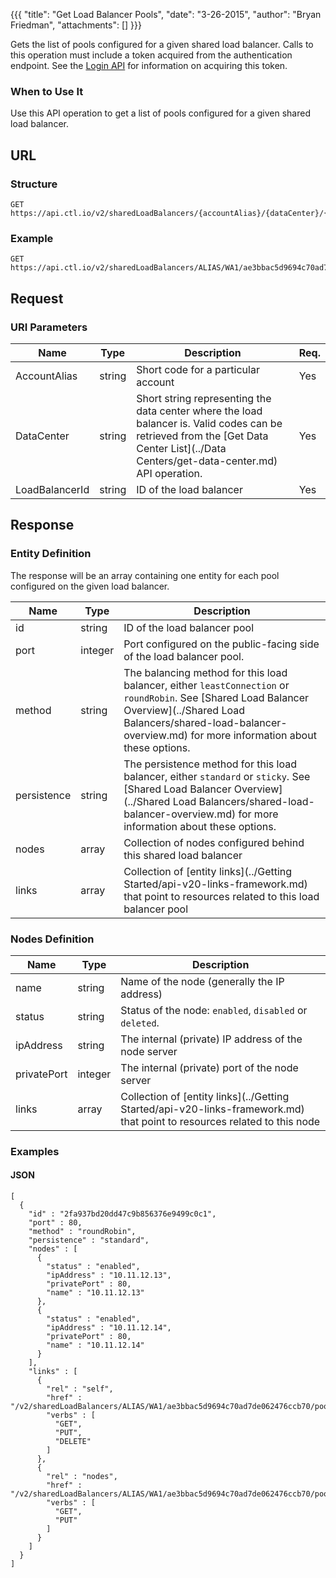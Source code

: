 {{{
  "title": "Get Load Balancer Pools",
  "date": "3-26-2015",
  "author": "Bryan Friedman",
  "attachments": []
}}}

Gets the list of pools configured for a given shared load balancer. Calls to this operation must include a token acquired from the authentication endpoint. See the [Login API](../Authentication/login.md) for information on acquiring this token.

### When to Use It

Use this API operation to get a list of pools configured for a given shared load balancer.

## URL

### Structure

    GET https://api.ctl.io/v2/sharedLoadBalancers/{accountAlias}/{dataCenter}/{loadBalancerId}/pools

### Example

    GET https://api.ctl.io/v2/sharedLoadBalancers/ALIAS/WA1/ae3bbac5d9694c70ad7de062476ccb70/pools

## Request

### URI Parameters

| Name | Type | Description | Req. |
| --- | --- | --- | --- |
| AccountAlias | string | Short code for a particular account | Yes |
| DataCenter | string | Short string representing the data center where the load balancer is. Valid codes can be retrieved from the [Get Data Center List](../Data Centers/get-data-center.md) API operation. | Yes |
| LoadBalancerId | string | ID of the load balancer | Yes |

## Response

### Entity Definition

The response will be an array containing one entity for each pool configured on the given load balancer.

| Name | Type | Description |
| --- | --- | --- |
| id | string | ID of the load balancer pool |
| port | integer | Port configured on the public-facing side of the load balancer pool. |
| method | string | The balancing method for this load balancer, either `leastConnection` or `roundRobin`. See [Shared Load Balancer Overview](../Shared Load Balancers/shared-load-balancer-overview.md) for more information about these options. |
| persistence | string | The persistence method for this load balancer, either `standard` or `sticky`. See [Shared Load Balancer Overview](../Shared Load Balancers/shared-load-balancer-overview.md) for more information about these options. |
| nodes | array | Collection of nodes configured behind this shared load balancer |
| links | array | Collection of [entity links](../Getting Started/api-v20-links-framework.md) that point to resources related to this load balancer pool |

### Nodes Definition

| Name | Type | Description |
| --- | --- | --- |
| name | string | Name of the node (generally the IP address) |
| status | string | Status of the node: `enabled`, `disabled` or `deleted`. |
| ipAddress | string | The internal (private) IP address of the node server |
| privatePort | integer | The internal (private) port of the node server |
| links | array | Collection of [entity links](../Getting Started/api-v20-links-framework.md) that point to resources related to this node |

### Examples

#### JSON

    [
      {
        "id" : "2fa937bd20dd47c9b856376e9499c0c1",
        "port" : 80,
        "method" : "roundRobin",
        "persistence" : "standard",
        "nodes" : [
          {
            "status" : "enabled",
            "ipAddress" : "10.11.12.13",
            "privatePort" : 80,
            "name" : "10.11.12.13"
          },
          {
            "status" : "enabled",
            "ipAddress" : "10.11.12.14",
            "privatePort" : 80,
            "name" : "10.11.12.14"
          }
        ],
        "links" : [
          {
            "rel" : "self",
            "href" : "/v2/sharedLoadBalancers/ALIAS/WA1/ae3bbac5d9694c70ad7de062476ccb70/pools/2fa937bd20dd47c9b856376e9499c0c1",
            "verbs" : [
              "GET",
              "PUT",
              "DELETE"
            ]
          },
          {
            "rel" : "nodes",
            "href" : "/v2/sharedLoadBalancers/ALIAS/WA1/ae3bbac5d9694c70ad7de062476ccb70/pools/2fa937bd20dd47c9b856376e9499c0c1/nodes",
            "verbs" : [
              "GET",
              "PUT"
            ]
          }
        ]
      }
    ]
